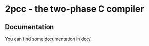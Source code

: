 # 2pcc - the two-phase C compiler

## Documentation

You can find some documentation in [doc/](./doc/).
